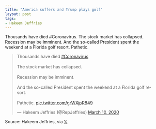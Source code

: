 ```yaml
---
title: "America suffers and Trump plays golf"
layout: post
tags:
- Hakeem Jeffries
---
```


Thousands have died #Coronavirus. The stock market has collapsed. Recession may be imminent. And the so-called President spent the weekend at a Florida golf resort. Pathetic.

<blockquote class="twitter-tweet"><p lang="en" dir="ltr">Thousands have died <a href="https://twitter.com/hashtag/Coronavirus?src=hash&amp;ref_src=twsrc%5Etfw">#Coronavirus</a>.<br><br>The stock market has collapsed.<br><br>Recession may be imminent.<br><br>And the so-called President spent the weekend at a Florida golf resort. <br><br>Pathetic. <a href="https://t.co/grWXjpR849">pic.twitter.com/grWXjpR849</a></p>&mdash; Hakeem Jeffries (@RepJeffries) <a href="https://twitter.com/RepJeffries/status/1237447838948302849?ref_src=twsrc%5Etfw">March 10, 2020</a></blockquote> <script async src="https://platform.twitter.com/widgets.js" charset="utf-8"></script>

Source: Hakeem Jeffries, via [&#x1D54F;](https://x.com)
